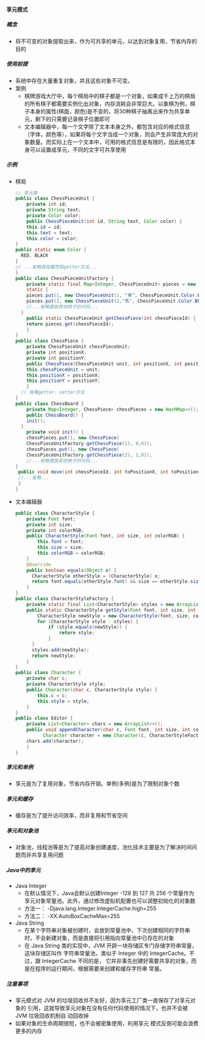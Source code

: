 #### 享元模式

##### 概念

- 将不可变的对象提取出来，作为可共享的单元，以达到对象复用，节省内存的目的

##### 使用前提

- 系统中存在大量重复对象，并且这些对象不可变。
- 案例
  - 棋牌游戏大厅中，每个棋局中的棋子都是一个对象，如果成千上万的棋局的所有棋子都需要实例化出对象，内存消耗会非常巨大。以象棋为例，棋子本身的属性(棋面，颜色)是不变的，将30种棋子抽离出来作为共享单元，剩下的只需要记录棋子位置即可
  - 文本编辑器中，每一个文字除了文本本身之外，都包含对应的格式信息（字体，颜色等），如果将每个文字当成一个对象，则会产生非常庞大的对象数量。而实际上在一个文本中，可用的格式信息是有限的，因此格式本身可以设置成享元，不同的文字可共享使用

##### 示例

- 棋局

  ```java
  // 享元类
  public class ChessPieceUnit {
      private int id;
      private String text;
      private Color color;
      public ChessPieceUnit(int id, String text, Color color) {
      this.id = id;
      this.text = text;
      this.color = color;
  }
  public static enum Color {
  	RED, BLACK
  }
  // ...省略其他属性和getter方法...
  }
  public class ChessPieceUnitFactory {
      private static final Map<Integer, ChessPieceUnit> pieces = new HashMap<>();
      static {
      pieces.put(1, new ChessPieceUnit(1, "車", ChessPieceUnit.Color.BLACK));
      pieces.put(2, new ChessPieceUnit(2,"馬", ChessPieceUnit.Color.BLACK));
      //...省略摆放其他棋子的代码...
  	}
      public static ChessPieceUnit getChessPiece(int chessPieceId) {
      return pieces.get(chessPieceId);
      }
  }
  public class ChessPiece {
      private ChessPieceUnit chessPieceUnit;
      private int positionX;
      private int positionY;
      public ChessPiece(ChessPieceUnit unit, int positionX, int positionY) {
      this.chessPieceUnit = unit;
      this.positionX = positionX;
      this.positionY = positionY;
      }
  	// 省略getter、setter方法
  }
  public class ChessBoard {
      private Map<Integer, ChessPiece> chessPieces = new HashMap<>();
      public ChessBoard() {
      init();
  	}
      private void init() {
      chessPieces.put(1, new ChessPiece(
      ChessPieceUnitFactory.getChessPiece(1), 0,0));
      chessPieces.put(1, new ChessPiece(
      ChessPieceUnitFactory.getChessPiece(2), 1,0));
      //...省略摆放其他棋子的代码...
  }
   public void move(int chessPieceId, int toPositionX, int toPositionY) {
   //...省略...
   }
  }
  
  ```

- 文本编辑器

  ```java
  public class CharacterStyle {
      private Font font;
      private int size;
      private int colorRGB;
      public CharacterStyle(Font font, int size, int colorRGB) {
          this.font = font;
          this.size = size;
          this.colorRGB = colorRGB;
      }
      @Override
      public boolean equals(Object o) {
      	CharacterStyle otherStyle = (CharacterStyle) o;
      	return font.equals(otherStyle.font) && size == otherStyle.size && colorRGB == otherStyle.colorRGB;
      }
  }
  public class CharacterStyleFactory {
      private static final List<CharacterStyle> styles = new ArrayList<>();
      public static CharacterStyle getStyle(Font font, int size, int colorRGB) {
          CharacterStyle newStyle = new CharacterStyle(font, size, colorRGB);
          for (CharacterStyle style : styles) {
              if (style.equals(newStyle)) {
                  return style;
              }
      	}
      	styles.add(newStyle);
      	return newStyle;
      }
  }
  public class Character {
      private char c;
      private CharacterStyle style;
      public Character(char c, CharacterStyle style) {
          this.c = c;
          this.style = style;
      }
  }
  public class Editor {
      private List<Character> chars = new ArrayList<>();
      public void appendCharacter(char c, Font font, int size, int colorRGB) {
     		Character character = new Character(c, CharacterStyleFactory.getStyle(font
      chars.add(character);
      }
  }
  ```

  

##### 享元和单例

- 享元是为了复用对象，节省内存开销。单例(多例)是为了限制对象个数

##### 享元和缓存

- 缓存是为了提升访问效率，而非复用和节省空间

##### 享元和对象池

- 对象池，线程池等是为了提高对象创建速度，池化技术主要是为了解决时间问题而非共享复用问题

##### Java中的享元

- Java Integer 
  - 在默认情况下，Java会默认创建Integer -128 到 127 共 256 个常量作为享元对象常量池。此外，通过修改虚拟机配置也可以调整初始化的对象数
  - 方法一：  -Djava.lang.Integer.IntegerCache.high=255
  - 方法二：  -XX:AutoBoxCacheMax=255
- Java String
  - 在某个字符串对象被创建时，会放到常量池中，下次创建相同的字符串时，不会新建对象，而是直接将引用指向常量池中已存在的对象
  - 在 Java String 类的实现中，JVM 开辟一块存储区专门存储字符串常量，这块存储区叫作 字符串常量池，类似于 Integer 中的 IntegerCache。不过，跟 IntegerCache 不同的是， 它并非事先创建好需要共享的对象，而是在程序的运行期间，根据需要来创建和缓存字符串 常量。

##### 注意事项

- 享元模式对 JVM 的垃圾回收并不友好，因为享元工厂类一直保存了对享元对象的 引用，这就导致享元对象在没有任何代码使用的情况下，也并不会被 JVM 垃圾回收机制自 动回收掉
- 如果对象的生命周期很短，也不会被密集使用，利用享元 模式反倒可能会浪费更多的内存